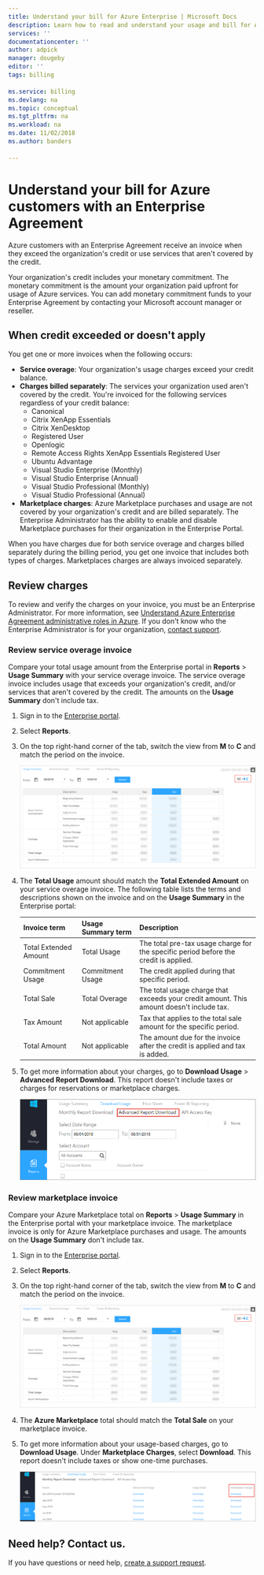 ```yaml
---
title: Understand your bill for Azure Enterprise | Microsoft Docs
description: Learn how to read and understand your usage and bill for Azure customers with a Enterprise Agreement
services: ''
documentationcenter: ''
author: adpick
manager: dougeby
editor: ''
tags: billing

ms.service: billing
ms.devlang: na
ms.topic: conceptual
ms.tgt_pltfrm: na
ms.workload: na
ms.date: 11/02/2018
ms.author: banders

---
```

# Understand your bill for Azure customers with an Enterprise Agreement

Azure customers with an Enterprise Agreement receive an invoice when they exceed the organization's credit or use services that aren't covered by the credit. 

Your organization's credit includes your monetary commitment. The monetary commitment is the amount your organization paid upfront for usage of Azure services. You can add monetary commitment funds to your Enterprise Agreement by contacting your Microsoft account manager or reseller.  

## When credit exceeded or doesn't apply

You get one or more invoices when the following occurs:

- **Service overage**: Your organization's usage charges exceed your credit balance.
- **Charges billed separately**: The services your organization used aren't covered by the credit. You're invoiced for the following services regardless of your credit balance:
    - Canonical
    - Citrix XenApp Essentials
    - Citrix XenDesktop 
    - Registered User
    - Openlogic
    - Remote Access Rights XenApp Essentials Registered User
    - Ubuntu Advantage
    - Visual Studio Enterprise (Monthly)
    - Visual Studio Enterprise (Annual)
    - Visual Studio Professional (Monthly)
    - Visual Studio Professional (Annual)
- **Marketplace charges**: Azure Marketplace purchases and usage are not covered by your organization's credit and are billed separately. The Enterprise Administrator has the ability to enable and disable Marketplace purchases for their organization in the Enterprise Portal. 

When you have charges due for both service overage and charges billed separately during the billing period, you get one invoice that includes both types of charges. Marketplaces charges are always invoiced separately.

## Review charges

To review and verify the charges on your invoice, you must be an Enterprise Administrator. For more information, see [Understand Azure Enterprise Agreement administrative roles in Azure](billing-understand-ea-roles.md). If you don't know who the Enterprise Administrator is for your organization, [contact support](https://portal.azure.com/?#blade/Microsoft_Azure_Support/HelpAndSupportBlade).

### Review service overage invoice

Compare your total usage amount from the Enterprise portal in **Reports** > **Usage Summary** with your service overage invoice. The service overage invoice includes usage that exceeds your organization's credit, and/or services that aren't covered by the credit. The amounts on the **Usage Summary** don't include tax. 

1. Sign in to the [Enterprise portal](https://ea.azure.com).
1. Select **Reports**.
1. On the top right-hand corner of the tab, switch the view from **M** to **C** and match the period on the invoice.
 
   ![Screenshot that shows M + C option  on Usage summary.](./media/billing-understand-your-bill-ea/ea-portal-usage-sumary-cm-option.png)

1. The **Total Usage** amount should match the **Total Extended Amount** on your service overage invoice. The following table lists the terms and descriptions shown on the invoice and on the **Usage Summary** in the Enterprise portal:

   |Invoice term|Usage Summary term|Description|
   |---|---|---|
   |Total Extended Amount|Total Usage|The total pre-tax usage charge for the specific period before the credit is applied.|
   |Commitment Usage|Commitment Usage|The credit applied during that specific period.|
   |Total Sale|Total Overage|The total usage charge that exceeds your credit amount. This amount doesn't include tax.|
   |Tax Amount|Not applicable|Tax that applies to the total sale amount for the specific period.|
   |Total Amount|Not applicable|The amount due for the invoice after the credit is applied and tax is added.|
1. To get more information about your charges, go to **Download Usage** > **Advanced Report Download**. This report doesn't include taxes or charges for reservations or marketplace charges.

      ![Screenshot that shows Advanced report Download on the Download usage tab.](./media/billing-understand-your-bill-ea/ea-portal-download-usage-advanced.png)

### Review marketplace invoice

Compare your Azure Marketplace total on **Reports** > **Usage Summary** in the Enterprise portal with your marketplace invoice. The marketplace invoice is only for Azure Marketplace purchases and usage. The amounts on the **Usage Summary** don't include tax. 

1. Sign in to the [Enterprise portal](https://ea.azure.com).
1. Select **Reports**.
1. On the top right-hand corner of the tab, switch the view from **M** to **C** and match the period on the invoice.

     ![Screenshot that shows M + C option  on Usage summary.](./media/billing-understand-your-bill-ea/ea-portal-usage-sumary-cm-option.png)

1. The **Azure Marketplace** total should match the **Total Sale** on your marketplace invoice.
1. To get more information about your usage-based charges, go to **Download Usage**. Under **Marketplace Charges**, select **Download**. This report doesn't include taxes or show one-time purchases.

     ![Screenshot that shows download option under Marketplace charges.](./media/billing-understand-your-bill-ea/ea-portal-download-usage-marketplace.png)

## Need help? Contact us.

If you have questions or need help, [create a support request](https://portal.azure.com/#blade/Microsoft_Azure_Support/HelpAndSupportBlade/newsupportrequest).
